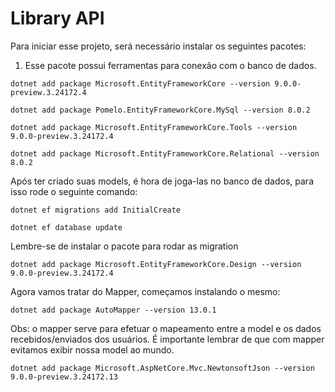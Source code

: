 # Library API

Para iniciar esse projeto, será necessário instalar os seguintes pacotes:

1) Esse pacote possui ferramentas para conexão com o banco de dados.
````shell
dotnet add package Microsoft.EntityFrameworkCore --version 9.0.0-preview.3.24172.4
````

````shell
dotnet add package Pomelo.EntityFrameworkCore.MySql --version 8.0.2
````

````shell
dotnet add package Microsoft.EntityFrameworkCore.Tools --version 9.0.0-preview.3.24172.4
````
````shell
dotnet add package Microsoft.EntityFrameworkCore.Relational --version 8.0.2
````
Após ter criado suas models, é hora de joga-las no banco de dados, para isso rode o seguinte comando:

````shell
dotnet ef migrations add InitialCreate
````
````shell
dotnet ef database update
````


Lembre-se de instalar o pacote para rodar as migration

````shell
dotnet add package Microsoft.EntityFrameworkCore.Design --version 9.0.0-preview.3.24172.4
````


Agora vamos tratar do Mapper, começamos instalando o mesmo:

````shell
dotnet add package AutoMapper --version 13.0.1
````

Obs: o mapper serve para efetuar o mapeamento entre a model e os dados recebidos/enviados dos usuários. É importante lembrar de que com mapper evitamos exibir nossa model ao mundo.

````shell
dotnet add package Microsoft.AspNetCore.Mvc.NewtonsoftJson --version 9.0.0-preview.3.24172.13
````
